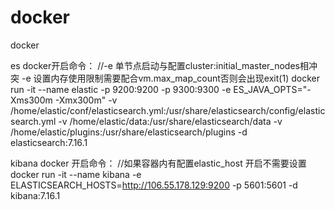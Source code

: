# docker
docker


es docker开启命令：
//-e 单节点启动与配置cluster:initial_master_nodes相冲突 -e 设置内存使用限制需要配合vm.max_map_count否则会出现exit(1)
docker run -it --name elastic -p 9200:9200 -p 9300:9300 -e ES_JAVA_OPTS="-Xms300m -Xmx300m" -v /home/elastic/conf/elasticsearch.yml:/usr/share/elasticsearch/config/elasticsearch.yml -v /home/elastic/data:/usr/share/elasticsearch/data -v /home/elastic/plugins:/usr/share/elasticsearch/plugins -d elasticsearch:7.16.1

kibana docker 开启命令：
//如果容器内有配置elastic_host 开启不需要设置
docker run -it --name kibana -e ELASTICSEARCH_HOSTS=http://106.55.178.129:9200 -p 5601:5601 -d kibana:7.16.1
